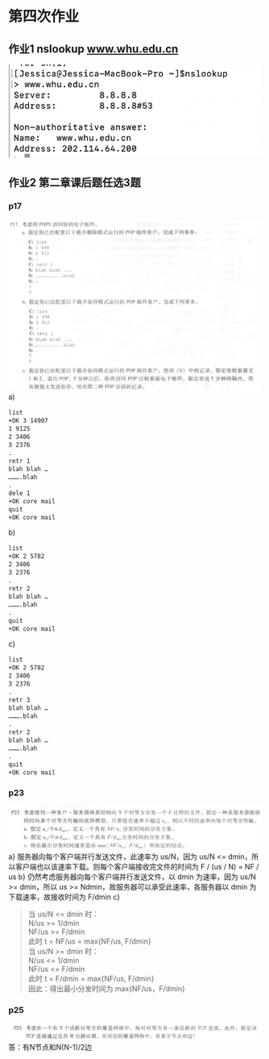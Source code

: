 # 第四次作业
## 作业1 nslookup www.whu.edu.cn
![Image](https://github.com/20192021855-DCAN/HOMEWORK-4/blob/master/2017312580206/实验截图.png)
## 作业2 第二章课后题任选3题
### p17
![Image](https://github.com/20192021855-DCAN/HOMEWORK-4/blob/master/2017312580206/作业17.png)
a)
```
list
+OK 3 14907
1 9125
2 3406
3 2376
.
retr 1
blah blah …
……….blah
.
dele 1
+OK core mail
quit
+OK core mail
```
b)
```
list 
+OK 2 5782
2 3406
3 2376
.
retr 2
blah blah …
……….blah
.
quit
+OK core mail
```
c}
```
list
+OK 2 5782
2 3406
3 2376
.
retr 3
blah blah …
……….blah
.
retr 2
blah blah …
……….blah
.
quit
+OK core mail
```
### p23
![Image](https://github.com/20192021855-DCAN/HOMEWORK-4/blob/master/2017312580206/作业23.png)
a}
	服务器向每个客户端并行发送文件，此速率为 us/N，因为 us/N <= dmin，所以客户端也以该速率下载。则每个客户端接收完文件的时间为 F / (us / N) = NF / us
b}
	仍然考虑服务器向每个客户端并行发送文件，以 dmin 为速率，因为 us/N >= dmin，所以 us >= Ndmin，故服务器可以承受此速率，各服务器以 dmin 为下载速率，故接收时间为 F/dmin
c}
> 当 us/N <= dmin 时：  
> 	N/us >= 1/dmin  
> 	NF/us >= F/dmin  
> 	此时 t = NF/us = max{NF/us, F/dmin}  
> 当 us/N >= dmin 时：  
> 	N/us <= 1/dmin  
> 	NF/us <= F/dmin  
> 	此时 t = F/dmin = max{NF/us, F/dmin}  
> 因此：得出最小分发时间为 max{NF/us，F/dmin}  
### p25
![Image](https://github.com/20192021855-DCAN/HOMEWORK-4/blob/master/2017312580206/作业25.png)答：有N节点和N(N-1)/2边

